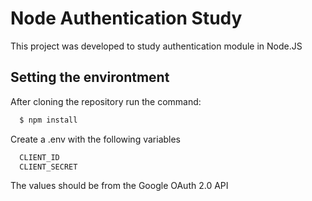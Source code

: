 # Node Authentication Study
This project was developed to study authentication module in Node.JS

## Setting the environtment
After cloning the repository run the command:
```bash
  $ npm install
  ```
Create a .env with the following variables
```bash
  CLIENT_ID
  CLIENT_SECRET
  ```
The values should be from the Google OAuth 2.0 API